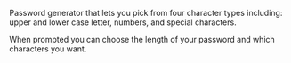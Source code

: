 Password generator that lets you pick from four character types including: upper and lower case letter, numbers, and special characters.

When prompted you can choose the length of your password and which characters you want.





